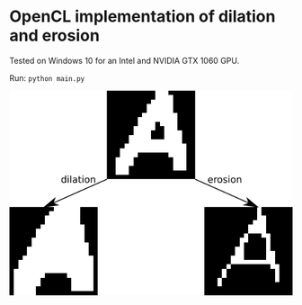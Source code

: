 # OpenCL implementation of dilation and erosion

Tested on Windows 10 for an Intel and NVIDIA GTX 1060 GPU.

Run: `python main.py`

![illustration](illustration.png)